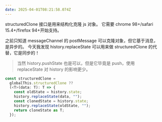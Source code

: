 ```yaml
---
date: 2025-04-01T08:21:58.074Z
---
```


structuredClone 接口是用来结构化克隆 js 对象。
它需要 chrome 98+/safari 15.4+/firefox 94+开始支持。

之前只知道 messageChannel 的 postMessage 可以克隆对象，但它基于消息，是异步的。
今天我发现 history.replaceState 可以用来做 structuredClone 的代替，它是同步的！

> 当然 history.pushState 也是可以，但是它毕竟是 push，使用 replaceState 对 history 的影响更少。

```ts
const structuredClone =
  globalThis.structuredClone ??
  (<T>(data: T): T => {
    const oldState = history.state;
    history.replaceState(data, "");
    const clonedState = history.state;
    history.replaceState(oldState, "");
    return cloneState as T;
  });
```
